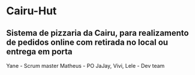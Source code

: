 # Cairu-Hut
## Sistema de pizzaria da Cairu, para realizamento de pedidos online com retirada no local ou entrega em porta


Yane -  Scrum master
Matheus - PO
JaJay, Vivi, Lele - Dev team

